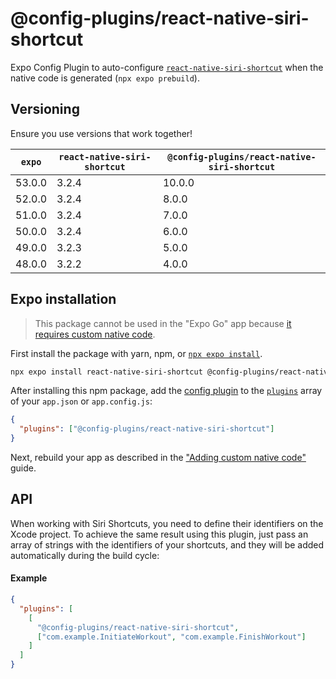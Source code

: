 # @config-plugins/react-native-siri-shortcut

Expo Config Plugin to auto-configure [`react-native-siri-shortcut`](https://www.npmjs.com/package/react-native-siri-shortcut) when the native code is generated (`npx expo prebuild`).

## Versioning

Ensure you use versions that work together!

| `expo` | `react-native-siri-shortcut` | `@config-plugins/react-native-siri-shortcut` |
| ------ | ---------------------------- | -------------------------------------------- |
| 53.0.0 | 3.2.4                        | 10.0.0                                       |
| 52.0.0 | 3.2.4                        | 8.0.0                                        |
| 51.0.0 | 3.2.4                        | 7.0.0                                        |
| 50.0.0 | 3.2.4                        | 6.0.0                                        |
| 49.0.0 | 3.2.3                        | 5.0.0                                        |
| 48.0.0 | 3.2.2                        | 4.0.0                                        |

## Expo installation

> This package cannot be used in the "Expo Go" app because [it requires custom native code](https://docs.expo.io/workflow/customizing/).

First install the package with yarn, npm, or [`npx expo install`](https://docs.expo.io/workflow/expo-cli/#expo-install).

```sh
npx expo install react-native-siri-shortcut @config-plugins/react-native-siri-shortcut
```

After installing this npm package, add the [config plugin](https://docs.expo.io/guides/config-plugins/) to the [`plugins`](https://docs.expo.io/versions/latest/config/app/#plugins) array of your `app.json` or `app.config.js`:

```json
{
  "plugins": ["@config-plugins/react-native-siri-shortcut"]
}
```

Next, rebuild your app as described in the ["Adding custom native code"](https://docs.expo.io/workflow/customizing/) guide.

## API

When working with Siri Shortcuts, you need to define their identifiers on the Xcode project. To achieve the same result using this plugin, just pass an array of strings with the identifiers of your shortcuts, and they will be added automatically during the build cycle:

#### Example

```json
{
  "plugins": [
    [
      "@config-plugins/react-native-siri-shortcut",
      ["com.example.InitiateWorkout", "com.example.FinishWorkout"]
    ]
  ]
}
```
